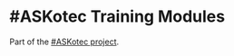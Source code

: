# #ASKotec Training Modules

Part of the [#ASKotec project](https://github.com/opencultureagency/ASKotec).
